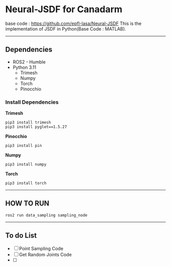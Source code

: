 # Neural-JSDF for Canadarm
base code : https://github.com/epfl-lasa/Neural-JSDF
This is the implementation of JSDF in Python(Base Code : MATLAB).
- - -
## Dependencies
* ROS2 - Humble
* Python 3.11
  * Trimesh
  * Numpy
  * Torch
  * Pinocchio
### Install Dependencies
**Trimesh**
```
pip3 install trimesh
pip3 install pyglet==1.5.27
```

**Pinocchio**
```
pip3 install pin
```

**Numpy**
```
pip3 install numpy
```

**Torch**
```
pip3 install torch
```
- - -
## HOW TO RUN
```
ros2 run data_sampling sampling_node
```

- - -
## To do List
- [ ] Point Sampling Code
- [ ] Get Random Joints Code
- [ ] 
